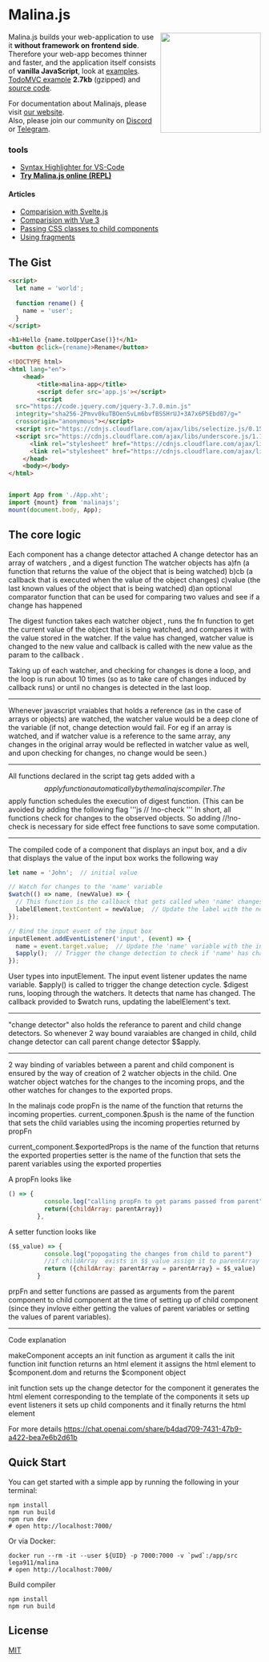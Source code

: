 
# Malina.js

<img align="right" width="200" height="200" src="https://github.com/malinajs/malinajs/raw/master/malinajs2.png" />

Malina.js builds your web-application to use it **without framework on frontend side**. Therefore your web-app becomes thinner and faster, and the application itself consists of **vanilla JavaScript**, look at [examples](https://malinajs.github.io/repl/). [TodoMVC example](https://malina-todomvc.surge.sh) **2.7kb** (gzipped) and [source code](https://github.com/malinajs/todomvc).

For documentation about Malinajs, please visit [our website](https://malinajs.github.io/docs/).  
Also, please join our community on [Discord](https://discord.gg/ScDhhNCk6N) or [Telegram](https://t.me/malinajs).

### tools

* [Syntax Highlighter for VS-Code](https://marketplace.visualstudio.com/items?itemName=AlexxNB.malina-js-highlight)
* **[Try Malina.js online (REPL)](https://malinajs.github.io/repl/)**

#### Articles

* [Comparision with Svelte.js](https://medium.com/@lega911/svelte-js-and-malina-js-b33c55253271)
* [Comparision with Vue 3](https://medium.com/@lega911/vue-3-vs-malina-js-abd97025ba81)
* [Passing CSS classes to child components](https://medium.com/@lega911/how-a-popular-feature-declined-by-svelte-went-live-in-malina-js-1a08fdb9dbc4)
* [Using fragments](https://medium.com/@lega911/how-fragments-can-help-in-your-web-development-5efc4d10f9da)

## The Gist

```html
<script>
  let name = 'world';
    
  function rename() {
    name = 'user';
  }
</script>

<h1>Hello {name.toUpperCase()}!</h1>
<button @click={rename}>Rename</button>
```

```html
<!DOCTYPE html>
<html lang="en">
    <head>
        <title>malina-app</title>
        <script defer src='app.js'></script>
        <script
  src="https://code.jquery.com/jquery-3.7.0.min.js"
  integrity="sha256-2Pmvv0kuTBOenSvLm6bvfBSSHrUJ+3A7x6P5Ebd07/g="
  crossorigin="anonymous"></script>
  <script src="https://cdnjs.cloudflare.com/ajax/libs/selectize.js/0.15.2/js/selectize.min.js" integrity="sha512-IOebNkvA/HZjMM7MxL0NYeLYEalloZ8ckak+NDtOViP7oiYzG5vn6WVXyrJDiJPhl4yRdmNAG49iuLmhkUdVsQ==" crossorigin="anonymous" referrerpolicy="no-referrer"></script>
  <script src="https://cdnjs.cloudflare.com/ajax/libs/underscore.js/1.13.6/underscore-min.js" integrity="sha512-2V49R8ndaagCOnwmj8QnbT1Gz/rie17UouD9Re5WxbzRVUGoftCu5IuqqtAM9+UC3fwfHCSJR1hkzNQh/2wdtg==" crossorigin="anonymous" referrerpolicy="no-referrer"></script>
      <link rel="stylesheet" href="https://cdnjs.cloudflare.com/ajax/libs/selectize.js/0.15.2/css/selectize.bootstrap5.min.css" integrity="sha512-Ars0BmSwpsUJnWMw+KoUKGKunT7+T8NGK0ORRKj+HT8naZzLSIQoOSIIM3oyaJljgLxFi0xImI5oZkAWEFARSA==" crossorigin="anonymous" referrerpolicy="no-referrer" />
      <link rel="stylesheet" href="https://cdnjs.cloudflare.com/ajax/libs/selectize.js/0.15.2/css/selectize.default.min.css" integrity="sha512-pTaEn+6gF1IeWv3W1+7X7eM60TFu/agjgoHmYhAfLEU8Phuf6JKiiE8YmsNC0aCgQv4192s4Vai8YZ6VNM6vyQ==" crossorigin="anonymous" referrerpolicy="no-referrer" />
    </head>
    <body></body>
</html>

```

```js

import App from './App.xht';
import {mount} from 'malinajs';
mount(document.body, App);

```

## The core logic

Each component has a change detector attached
A change detector has an array of watchers , and a digest function 
The watcher objects has 
  a)fn (a function that returns the value of the object that is being watched)
  b)cb (a callback that is executed when the value of the object changes)
  c)value (the last known values of the object that is being watched)
  d)an optional comparator function that can be used for comparing two values and see if a change has happened

The digest function takes each watcher object ,  runs the fn function to get the current value of the object that is being watched, and compares it with the value stored in the watcher. If the value has changed, watcher value is changed to the new value and callback is called with the new value as the param to the callback .

Taking up of each watcher, and checking for changes is done a loop, and the loop is run about 10 times (so as to take care of changes induced by callback runs) or until no changes is detected in the last loop.


---

Whenever javascript vraiables that holds a reference (as in the case of arrays or objects) are watched, the watcher value would be a deep clone of the variable (if not, change detection would fail. For eg if an array is watched, and if watcher value is a reference to the same array, any changes in the original array would be reflected in watcher value as well, and upon checking for changes, no change would be seen.)


---

All functions declared in the script tag gets added with a $$apply function automatically by the malinajs compiler.
The $$apply function schedules the execution of digest function.
(This can be avoided by adding the following flag
'''js
// !no-check 
'''
In short, all functions check for changes to the observed objects.
So adding  //!no-check  is necessary for side effect free functions to save some computation.


---

The compiled code of a component that displays an input box, and a div that displays the value of the input box works the following way

```js
let name = 'John';  // initial value

// Watch for changes to the 'name' variable
$watch(() => name, (newValue) => {
  // This function is the callback that gets called when 'name' changes.
  labelElement.textContent = newValue;  // Update the label with the new value.
});

// Bind the input event of the input box
inputElement.addEventListener('input', (event) => {
  name = event.target.value;  // Update the 'name' variable with the input's value.
  $apply();  // Trigger the change detection to check if 'name' has changed and update the label.
});

```

User types into inputElement.
The input event listener updates the name variable.
$apply() is called to trigger the change detection cycle.
$digest runs, looping through the watchers.
It detects that name has changed.
The callback provided to $watch runs, updating the labelElement's text.

---



"change detector" also holds the referance to parent and child change detectors.  So whenever 2 way bound varaiables are changed in child, child change detector can call parent change detector $$apply.


---

2 way binding of variables between a parent and child component is ensured by the way of creation of 2 watcher objects in the child.
One watcher object watches for the changes to the incoming props, and the other watches for changes to the exported props.

In the malinajs code propFn is the name of the function that returns the incoming properties.
current_componen.$push is the name of the function that sets the child variables using the incoming properties returned by propFn

current_component.$exportedProps is the name of the function that returns the exported properties
setter is the name of the function that sets the parent variables using the exported properties

A propFn looks like
```js
() => {
          console.log("calling propFn to get params passed from parent")
          return({childArray: parentArray})
        },
```

A setter function looks like
``` js
($$_value) => {
          console.log("popogating the changes from child to parent")
          //if childArray  exists in $$_value assign it to parentArray else retain the original parentArray
          return ({childArray: parentArray = parentArray} = $$_value)
        }
```


prpFn and setter functions are passed as arguments from the parent component to child component at the time of setting up of child component (since they invlove either getting the values of parent variables or setting the values of parent variables).


---

Code explanation

makeComponent accepts an init function as argument 
it calls the init function
init function returns an html element
it assigns the html element to $component.dom
and returns the $component object


init function sets up the change detector for the component
it generates the html element corresponding to the template of the components
it sets up event listeners
it sets up child components
and it finally returns the html element



For more details https://chat.openai.com/share/b4dad709-7431-47b9-a422-bea7e6b2d61b


## Quick Start

You can get started with a simple app by running the following in your terminal:
```
npm install
npm run build
npm run dev
# open http://localhost:7000/
```


Or via Docker: 
```
docker run --rm -it --user ${UID} -p 7000:7000 -v `pwd`:/app/src lega911/malina
# open http://localhost:7000/
```


Build compiler
```
npm install
npm run build
```

## License

[MIT](LICENSE)
